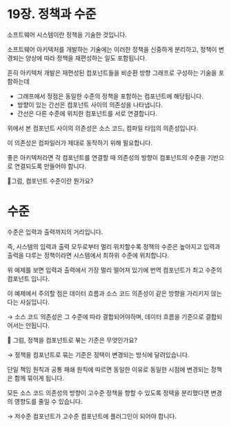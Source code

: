 # 19장. 정책과 수준

소프트웨어 시스템이란 정책을 기술한 것입니다. 

소프트웨어 아키텍처를 개발하는 기술에는 이러한 정책을 신중하게 분리하고, 정책이 변경되는 양상에 따라 정책을 재편성하는 일도 포함됩니다. 

흔히 아키텍처 개발은 재편성된 컴포넌트들을 비순환 방향 그래프로 구성하는 기술을 포함하는데 

- 그래프에서 정점은 동일한 수준의 정책을 포함하는 컴포넌트에 해당됩니다.
- 방향이 있는 간선은 컴포넌트 사이의 의존성을 나타냅니다.
- 간선은 다른 수준에 위치한 컴포넌트를 서로 연결합니다.

위에서 본 컴포넌트 사이의 의존성은 소스 코드, 컴파일 타임의 의존성입니다. 

이 의존성은 컴파일러가 제대로 동작하기 위해 필요합니다.

좋은 아키텍처라면 각 컴포넌트를 연결할 때 의존성의 방향이 컴포넌트의 수준을 기반으로 연결되도록 만들어야 합니다.

🤔그럼, 컴포넌트 수준이란 뭔가요?

# 수준

수준은 입력과 출력까지의 거리입니다. 

즉, 시스템의 입력과 출력 모두로부터 멀리 위치할수록 정책의 수준은 높아지고 입력과 출력을 다루는 정책이라면 시스템에서 최하위 수준에 위치합니다.

위 예제를 보면 입력과 출력에서 가장 멀리 떨어져 있기에 번역 컴포넌트가 최고 수준의 컴포넌트 입니다. 

이 예제에서 주의할 점은 데이터 흐름과 소스 코드 의존성이 같은 방향을 가리키지 않는 다는 사실입니다.

→ 소스 코드 의존성은 그 수준에 따라 결합되어야하며, 데이터 흐름을 기준으로 결합되어서는 안됩니다.

🤔  그럼, 정책을 컴포넌트로 붂는 기준은 무엇인가요?

→ 정책을 컴포넌트로 묶는 기준은 정택이 변경되는 방식에 달려있습니다.

단일 책임 원칙과 공통 패쇄 원칙에 따르면 동일한 이유로 동일한 시점에 변경되는 정책은 함께 묶이게 됩니다.

모든 소스 코드 의존성의 방향이 고수준 정책을 향할 수 있도록 정택을 분리했다면 변경의 영향도를 줄일 수 있습니다.

→ 저수준 컴포넌트가 고수준 컴포넌트에 플러그인이 되어야 합니다.